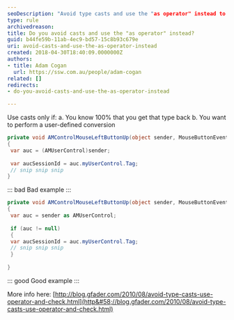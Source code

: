 ```yaml
---
seoDescription: "Avoid type casts and use the "as operator" instead to ensure safer and more efficient code."
type: rule
archivedreason: 
title: Do you avoid casts and use the "as operator" instead?
guid: b44fe59b-11ab-4ec9-bd57-15c8b93c679e
uri: avoid-casts-and-use-the-as-operator-instead
created: 2018-04-30T18:40:09.0000000Z
authors:
- title: Adam Cogan
  url: https://ssw.com.au/people/adam-cogan
related: []
redirects:
- do-you-avoid-casts-and-use-the-as-operator-instead

---
```


Use casts only if:
a. You know 100% that you get that type back
b. You want to perform a user-defined conversion 

<!--endintro-->



```cs
private void AMControlMouseLeftButtonUp(object sender, MouseButtonEventArgs e)
{
 var auc = (AMUserControl)sender; 
   
 var aucSessionId = auc.myUserControl.Tag;
 // snip snip snip
}
```
::: bad
Bad example
:::



```cs
private void AMControlMouseLeftButtonUp(object sender, MouseButtonEventArgs e)
{
 var auc = sender as AMUserControl; 
   
 if (auc != null)
 {
 var aucSessionId = auc.myUserControl.Tag;
 // snip snip snip
 } 
   
}
```
::: good
Good example
:::

More info here: [http://blog.gfader.com/2010/08/avoid-type-casts-use-operator-and-check.html](http&#58;//blog.gfader.com/2010/08/avoid-type-casts-use-operator-and-check.html)
